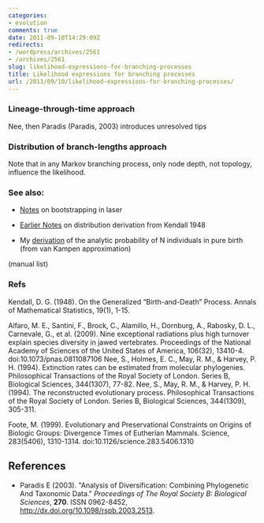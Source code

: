 ```yaml
---
categories:
- evolution
comments: true
date: 2011-09-10T14:29:09Z
redirects:
- /wordpress/archives/2561
- /archives/2561
slug: likelihood-expressions-for-branching-processes
title: Likelihood expressions for branching processes
url: /2011/09/10/likelihood-expressions-for-branching-processes/
---
```


### Lineage-through-time approach


Nee, then Paradis (Paradis, 2003) introduces unresolved tips


### Distribution of branch-lengths approach


Note that in any Markov branching process, only node depth, not topology, influence the likelihood.


### 




### See also:





	
  * [Notes](http://www.carlboettiger.info/archives/974) on bootstrapping in laser

	
  * [Earlier Notes](http://www.carlboettiger.info/archives/340) on distribution derivation from Kendall 1948

	
  * My [derivation](http://www.carlboettiger.info/archives/299) of the analytic probability of N individuals in pure birth (from van Kampen approximation)


(manual list)


### Refs


Kendall, D. G. (1948). On the Generalized “Birth-and-Death” Process. Annals of Mathematical Statistics, 19(1), 1-15.

Alfaro, M. E., Santini, F., Brock, C., Alamillo, H., Dornburg, A., Rabosky, D. L., Carnevale, G., et al. (2009). Nine exceptional radiations plus high turnover explain species diversity in jawed vertebrates. Proceedings of the National Academy of Sciences of the United States of America, 106(32), 13410-4. doi:10.1073/pnas.0811087106
Nee, S., Holmes, E. C., May, R. M., & Harvey, P. H. (1994). Extinction rates can be estimated from molecular phylogenies. Philosophical Transactions of the Royal Society of London. Series B, Biological Sciences, 344(1307), 77-82.
Nee, S., May, R. M., & Harvey, P. H. (1994). The reconstructed evolutionary process. Philosophical Transactions of the Royal Society of London. Series B, Biological Sciences, 344(1309), 305-311.

Foote, M. (1999). Evolutionary and Preservational Constraints on Origins of Biologic Groups: Divergence Times of Eutherian Mammals. Science, 283(5406), 1310-1314. doi:10.1126/science.283.5406.1310

## References


- Paradis E (2003).
"Analysis of Diversification: Combining Phylogenetic And Taxonomic Data."
*Proceedings of The Royal Society B: Biological Sciences*, **270**.
ISSN 0962-8452, <a href="http://dx.doi.org/10.1098/rspb.2003.2513">http://dx.doi.org/10.1098/rspb.2003.2513</a>.
